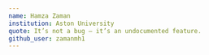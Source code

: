 ```yaml
---
name: Hamza Zaman
institution: Aston University
quote: It’s not a bug — it’s an undocumented feature.
github_user: zamanmh1
---
```

